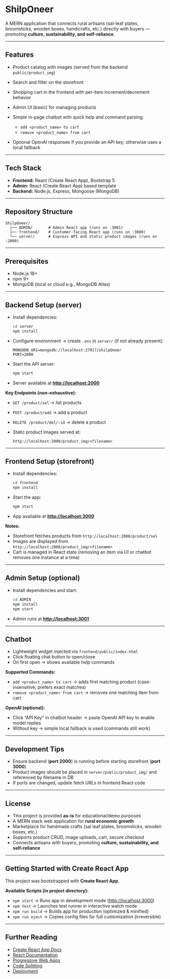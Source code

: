 # **ShilpOneer**

A MERN application that connects rural artisans (sal-leaf plates, broomsticks, wooden boxes, handicrafts, etc.) directly with buyers — promoting **culture, sustainability, and self-reliance**.

---

## **Features**

* Product catalog with images (served from the backend `public/product_img`)
* Search and filter on the storefront
* Shopping cart in the frontend with per-item increment/decrement behavior
* Admin UI (basic) for managing products
* Simple in-page chatbot with quick help and command parsing:

  * `add <product_name> to cart`
  * `remove <product_name> from cart`
* Optional OpenAI responses if you provide an API key; otherwise uses a local fallback

---

## **Tech Stack**

* **Frontend:** React (Create React App), Bootstrap 5
* **Admin:** React (Create React App) based template
* **Backend:** Node.js, Express, Mongoose (MongoDB)

---

## **Repository Structure**

```
ShilpOneer/
  ├── ADMIN/       # Admin React app (runs on :3001)
  ├── frontend/    # Customer-facing React app (runs on :3000)
  └── server/      # Express API and static product images (runs on :2000)
```

---

## **Prerequisites**

* Node.js 18+
* npm 9+
* MongoDB (local or cloud e.g., MongoDB Atlas)

---

## **Backend Setup (server)**

* Install dependencies:

  ```bash
  cd server
  npm install
  ```
* Configure environment → create `.env` in `server/` (if not already present):

  ```env
  MONGODB_URI=mongodb://localhost:27017/shilpOneer
  PORT=2000
  ```
* Start the API server:

  ```bash
  npm start
  ```
* Server available at **[http://localhost:2000](http://localhost:2000)**

**Key Endpoints (non-exhaustive):**

* `GET /product/sel` → list products
* `POST /product/add` → add a product
* `DELETE /product/del/:id` → delete a product
* Static product images served at:

  ```
  http://localhost:2000/product_img/<filename>
  ```

---

## **Frontend Setup (storefront)**

* Install dependencies:

  ```bash
  cd frontend
  npm install
  ```
* Start the app:

  ```bash
  npm start
  ```
* App available at **[http://localhost:3000](http://localhost:3000)**

**Notes:**

* Storefront fetches products from `http://localhost:2000/product/sel`
* Images are displayed from `http://localhost:2000/product_img/<filename>`
* Cart is managed in React state (removing an item via UI or chatbot removes one instance at a time)

---

## **Admin Setup (optional)**

* Install dependencies and start:

  ```bash
  cd ADMIN
  npm install
  npm start
  ```
* Admin runs at **[http://localhost:3001](http://localhost:3001)**

---

## **Chatbot**

* Lightweight widget injected via `frontend/public/index.html`
* Click floating chat button to open/close
* On first open → shows available help commands

**Supported Commands:**

* `add <product_name> to cart` → adds first matching product (case-insensitive; prefers exact matches)
* `remove <product_name> from cart` → removes one matching item from cart

**OpenAI (optional):**

* Click “API Key” in chatbot header → paste OpenAI API key to enable model replies
* Without key → simple local fallback is used (commands still work)

---

## **Development Tips**

* Ensure backend (**port 2000**) is running before starting storefront (**port 3000**)
* Product images should be placed in `server/public/product_img/` and referenced by filename in DB
* If ports are changed, update fetch URLs in frontend React code

---

## **License**

* This project is provided **as-is** for educational/demo purposes
* A MERN stack web application for **rural economic growth**
* Marketplace for handmade crafts (sal leaf plates, broomsticks, wooden boxes, etc.)
* Supports product CRUD, image uploads, cart, secure checkout
* Connects artisans with buyers, promoting **culture, sustainability, and self-reliance**

---

## **Getting Started with Create React App**

This project was bootstrapped with **Create React App**.

**Available Scripts (in project directory):**

* `npm start` → Runs app in development mode ([http://localhost:3000](http://localhost:3000))
* `npm test` → Launches test runner in interactive watch mode
* `npm run build` → Builds app for production (optimized & minified)
* `npm run eject` → Copies config files for full customization (irreversible)

---

## **Further Reading**

* [Create React App Docs](https://facebook.github.io/create-react-app/docs/getting-started)
* [React Documentation](https://reactjs.org/)
* [Progressive Web Apps](https://facebook.github.io/create-react-app/docs/making-a-progressive-web-app)
* [Code Splitting](https://facebook.github.io/create-react-app/docs/code-splitting)
* [Deployment](https://facebook.github.io/create-react-app/docs/deployment)


